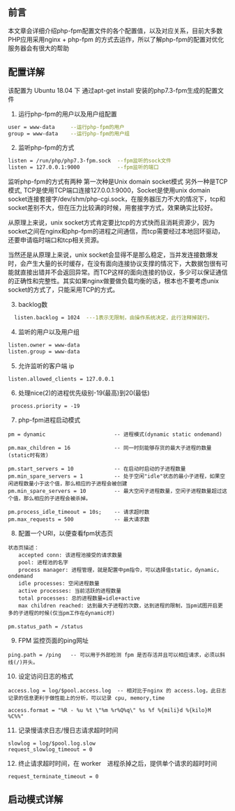## 前言

  本文章会详细介绍php-fpm配置文件的各个配置值，以及对应关系，目前大多数PHP应用采用nginx + php-fpm 的方式去运作，所以了解php-fpm的配置对优化服务器会有很大的帮助


## 配置详解
   该配置为 Ubuntu 18.04 下 通过apt-get install 安装的php7.3-fpm生成的配置文件

1. 运行php-fpm的用户以及用户组配置
```bash
user = www-data		--运行php-fpm的用户
group = www-data	--运行php-fpm的用户组
```

2. 监听php-fpm的方式
```bash
listen = /run/php/php7.3-fpm.sock  --fpm监听的sock文件
listen = 127.0.0.1:9000			   --fpm监听的端口
```

监听php-fpm的方式有两种 第一次种是Unix domain socket模式 另外一种是TCP模式, TCP是使用TCP端口连接127.0.0.1:9000，Socket是使用unix domain socket连接套接字/dev/shm/php-cgi.sock，在服务器压力不大的情况下，tcp和socket差别不大，但在压力比较满的时候，用套接字方式，效果确实比较好。

从原理上来说，unix socket方式肯定要比tcp的方式快而且消耗资源少，因为socket之间在nginx和php-fpm的进程之间通信，而tcp需要经过本地回环驱动，还要申请临时端口和tcp相关资源。

当然还是从原理上来说，unix socket会显得不是那么稳定，当并发连接数爆发时，会产生大量的长时缓存，在没有面向连接协议支撑的情况下，大数据包很有可能就直接出错并不会返回异常。而TCP这样的面向连接的协议，多少可以保证通信的正确性和完整性。其实如果nginx做要做负载均衡的话，根本也不要考虑unix socket的方式了，只能采用TCP的方式。

3. backlog数
```bash
  listen.backlog = 1024  ---1表示无限制，由操作系统决定，此行注释掉就行。
```

4. 监听的用户以及用户组
```bash
listen.owner = www-data
listen.group = www-data
```

5. 允许监听的客户端 ip
```
listen.allowed_clients = 127.0.0.1
```

6. 处理nice(2)的进程优先级别-19(最高)到20(最低)
```
 process.priority = -19
```

7. php-fpm进程启动模式
```
pm = dynamic                      -- 进程模式(dynamic static ondemand)

pm.max_children = 16              -- 同一时刻能够存货的最大子进程的数量(static时有效)
 
pm.start_servers = 10             -- 在启动时启动的子进程数量
pm.min_spare_servers = 1          -- 处于空闲"idle"状态的最小子进程，如果空闲进程数量小于这个值，那么相应的子进程会被创建
pm.min_spare_servers = 10         -- 最大空闲子进程数量，空闲子进程数量超过这个值，那么相应的子进程会被杀掉。

pm.process_idle_timeout = 10s;    -- 请求超时数
pm.max_requests = 500             -- 最大请求数
```

8. 配置一个URI，以便查看fpm状态页
```
状态页描述：
　　accepted conn: 该进程池接受的请求数量
　　pool: 进程池的名字
　　process manager: 进程管理，就是配置中pm指令，可以选择值static，dynamic，ondemand
　　idle processes: 空闲进程数量
　　active processes: 当前活跃的进程数量
　　total processes: 总的进程数量=idle+active
　　max children reached: 达到最大子进程的次数，达到进程的限制，当pm试图开启更多的子进程的时候(仅当pm工作在dynamic时)
　　
pm.status_path = /status
```

9. FPM 监控页面的ping网址
```
ping.path = /ping   -- 可以用于外部检测 fpm 是否存活并且可以相应请求，必须以斜线(/)开头。
```

10. 设定访问日志的格式
```
access.log = log/$pool.access.log  -- 相对比于nginx 的 access.log，此日志记录的信息更利于做性能上的分析，可以记录 cpu, memory,time　

access.format = "%R - %u %t \"%m %r%Q%q\" %s %f %{mili}d %{kilo}M %C%%"
```

11. 记录慢请求日志/慢日志请求超时时间
```
slowlog = log/$pool.log.slow
request_slowlog_timeout = 0
```

12. 终止请求超时时间，在 worker　进程杀掉之后，提供单个请求的超时时间
```
request_terminate_timeout = 0
```


## 启动模式详解


